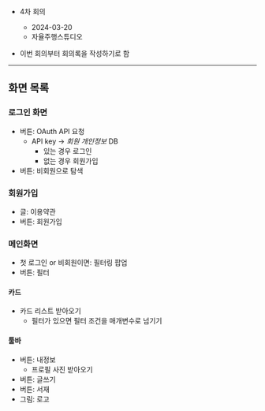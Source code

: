 - 4차 회의
  - 2024-03-20
  - 자율주행스튜디오

- 이번 회의부터 회의록을 작성하기로 함


---
## 화면 목록
### 로그인 화면

- 버튼: OAuth API 요청
  - API key -> *회원 개인정보* DB
    - 있는 경우 로그인
    - 없는 경우 회원가입
- 버튼: 비회원으로 탐색

### 회원가입
- 글: 이용약관
- 버튼: 회원가입

### 메인화면
- 첫 로그인 or 비회원이면: 필터링 팝업
- 버튼: 필터
  
#### 카드
- 카드 리스트 받아오기
  - 필터가 있으면 필터 조건을 매개변수로 넘기기

#### 툴바
- 버튼: 내정보
  - 프로필 사진 받아오기
- 버튼: 글쓰기
- 버튼: 서재
- 그림: 로고
